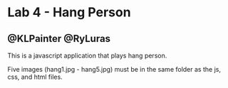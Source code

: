 # Lab 4 - Hang Person
## @KLPainter @RyLuras

This is a javascript application that plays hang person.  

Five images (hang1.jpg - hang5.jpg) must be in the same folder as the js, css, and html files.